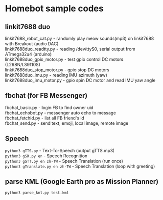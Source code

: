 # Homebot sample codes

## linkit7688 duo
linkit7688_robot_cat.py - randomly play meow sounds(mp3) on linkit7688 with Breakout (audio DAC) <br />
linkit7688duo_readtty.py - reading /dev/ttyS0, serial output from ATmega32u4 (arduino) <br />
linkit7688duo_gpio_motor.py - test gpio control DC motors (L298N/LS9110S)<br />
linkit7688duo_stop_motor.py - gpio stop DC motors<br />
linkit7688duo_imu.py - reading IMU azimuth (yaw)<br />
linkit7688duo_imu_motor.py - gpio spin DC motor and read IMU yaw angle<br />

## fbchat (for FB Messenger)
fbchat_basic.py - login FB to find owner uid <br />
fbchat_echobot.py - messenger auto echo to message <br />
fbchat_fetchid.py - list all FB friend's id <br />
fbchat_send.py - send text, emoji, local image, remote image

## Speech 
`python3 gTTS.py` - Text-To-Speech (output gTTS.mp3)<br />
`python3 gSR.py en` - Speech Recognition<br />
`python3 gSTT.py en zh-TW` - Speech Translation (run once)<br />
`python3 gTranslate.py en zh-TW` - Speech Translation (loop with greeting)<br />

## parse KML (Google Earth pro as Mission Planner)
`python3 parse_kml.py test.kml`
